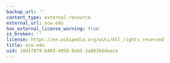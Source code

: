 ```yaml
---
backup_url: ''
content_type: external-resource
external_url: ocw.edu
has_external_license_warning: true
is_broken: ''
license: https://en.wikipedia.org/wiki/All_rights_reserved
title: ocw.edu
uid: 18d1f879-b403-4958-8eb5-2a603b6deaca
---
```

